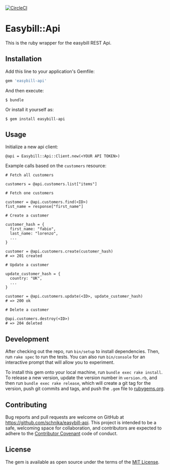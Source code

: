 [![CircleCI](https://circleci.com/gh/schnika/easybill.svg?style=svg)](https://circleci.com/gh/schnika/easybill)

# Easybill::Api

This is the ruby wrapper for the easybill REST Api.

## Installation

Add this line to your application's Gemfile:

```ruby
gem 'easybill-api'
```

And then execute:

    $ bundle

Or install it yourself as:

    $ gem install easybill-api

## Usage

Initialize a new api client:

```
@api = Easybill::Api::Client.new(<YOUR API TOKEN>)
```

Example calls based on the `customers` resource:

```
# Fetch all customers

customers = @api.customers.list["items"]
```

```
# Fetch one customers

customer = @api.customers.find(<ID>)
fist_name = response["first_name"]
```

```
# Create a customer

customer_hash = {
  first_name: "fabio",
  last_name: "lorenzo",
  ...
}

customer = @api.customers.create(customer_hash)
# => 201 created
```

```
# Update a customer

update_customer_hash = {
  country: "UK",
  ...
}

customer = @api.customers.update(<ID>, update_customer_hash)
# => 200 ok
```

```
# Delete a customer

@api.customers.destroy(<ID>)
# => 204 deleted
```

## Development

After checking out the repo, run `bin/setup` to install dependencies. Then, run `rake spec` to run the tests. You can also run `bin/console` for an interactive prompt that will allow you to experiment.

To install this gem onto your local machine, run `bundle exec rake install`. To release a new version, update the version number in `version.rb`, and then run `bundle exec rake release`, which will create a git tag for the version, push git commits and tags, and push the `.gem` file to [rubygems.org](https://rubygems.org).

## Contributing

Bug reports and pull requests are welcome on GitHub at https://github.com/schnika/easybill-api. This project is intended to be a safe, welcoming space for collaboration, and contributors are expected to adhere to the [Contributor Covenant](http://contributor-covenant.org) code of conduct.

## License

The gem is available as open source under the terms of the [MIT License](http://opensource.org/licenses/MIT).

